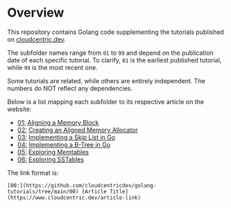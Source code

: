 # Overview
This repository contains Golang code supplementing the tutorials published on [cloudcentric.dev](https://www.cloudcentric.dev/).

The subfolder names range from `01` to `99` and depend on the publication date of each specific tutorial. To clarify, `01` is the earliest published tutorial, while `99` is the most recent one.

Some tutorials are related, while others are entirely independent. The numbers do NOT reflect any dependencies. 

Below is a list mapping each subfolder to its respective article on the website:

* [01:](https://github.com/cloudcentricdev/golang-tutorials/tree/main/01) [Aligning a Memory Block](https://www.cloudcentric.dev/using-bitwise-operators-to-create-memory-aligned-data-structures-in-go/)
* [02:](https://github.com/cloudcentricdev/golang-tutorials/tree/main/02)  [Creating an Aligned Memory Allocator](https://www.cloudcentric.dev/using-bitwise-operators-to-create-memory-aligned-data-structures-in-go/)
* [03:](https://github.com/cloudcentricdev/golang-tutorials/tree/main/03) [Implementing a Skip List in Go](https://www.cloudcentric.dev/implementing-a-skip-list-in-go/)
* [04:](https://github.com/cloudcentricdev/golang-tutorials/tree/main/04) [Implementing a B-Tree in Go](https://www.cloudcentric.dev/implementing-a-b-tree-in-go/)
* [05:](https://github.com/cloudcentricdev/golang-tutorials/tree/main/05) [Exploring Memtables](https://www.cloudcentric.dev/exploring-memtables/)
* [06:](https://github.com/cloudcentricdev/golang-tutorials/tree/main/06) [Exploring SSTables](https://www.cloudcentric.dev/exploring-sstables/)

The link format is:

`[00:](https://github.com/cloudcentricdev/golang-tutorials/tree/main/00) [Article Title](https://www.cloudcentric.dev/article-link)`